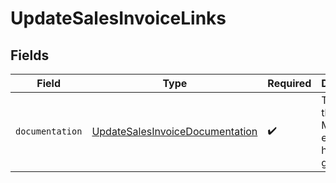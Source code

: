 # UpdateSalesInvoiceLinks


## Fields

| Field                                                                                     | Type                                                                                      | Required                                                                                  | Description                                                                               |
| ----------------------------------------------------------------------------------------- | ----------------------------------------------------------------------------------------- | ----------------------------------------------------------------------------------------- | ----------------------------------------------------------------------------------------- |
| `documentation`                                                                           | [UpdateSalesInvoiceDocumentation](../../models/errors/UpdateSalesInvoiceDocumentation.md) | :heavy_check_mark:                                                                        | The URL to the generic Mollie API error handling guide.                                   |